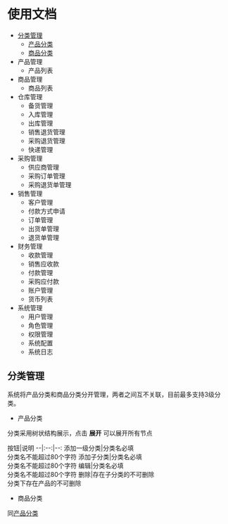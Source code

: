# 使用文档
- <a href="#category_management">分类管理</a>
    - <a href="#pruduct_category">产品分类</a>
    - <a href="#goods_category">商品分类</a>
- 产品管理
    - 产品列表
- 商品管理
    - 商品列表
- 仓库管理
    - 备货管理
    - 入库管理
    - 出库管理
    - 销售退货管理
    - 采购退货管理
    - 快递管理
- 采购管理
    - 供应商管理
    - 采购订单管理
    - 采购退货单管理
- 销售管理
    - 客户管理
    - 付款方式申请
    - 订单管理
    - 出货单管理
    - 退货单管理
- 财务管理
    - 收款管理
    - 销售应收款
    - 付款管理
    - 采购应付款
    - 账户管理
    - 货币列表
- 系统管理
    - 用户管理
    - 角色管理
    - 权限管理
    - 系统配置
    - 系统日志



## <a name="category_management">分类管理</a>

系统将产品分类和商品分类分开管理，两者之间互不关联，目前最多支持3级分类。

- <a name="product_category">产品分类</a>

分类采用树状结构展示，点击 **展开** 可以展开所有节点

按钮|说明
--|:--:|--:
添加一级分类|分类名必填<br>分类名不能超过80个字符
添加子分类|分类名必填<br>分类名不能超过80个字符
编辑|分类名必填<br>分类名不能超过80个字符
删除|存在子分类的不可删除<br>分类下存在产品的不可删除

- <a name="goods_category">商品分类</a>

同<a href="#pruduct_category">产品分类</a>